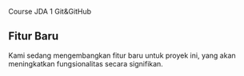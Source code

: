  Course JDA 1 Git&GitHub 
## Fitur Baru

Kami sedang mengembangkan fitur baru untuk proyek ini, yang akan meningkatkan fungsionalitas secara signifikan.